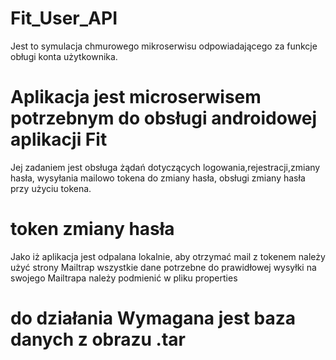 # Fit_User_API
Jest to symulacja chmurowego mikroserwisu odpowiadającego za funkcje obługi konta użytkownika.

# Aplikacja jest microserwisem potrzebnym do obsługi androidowej aplikacji Fit
Jej zadaniem jest obsługa żądań dotyczących logowania,rejestracji,zmiany hasła, wysyłania mailowo tokena do zmiany hasła, obsługi zmiany hasła przy użyciu tokena.

# token zmiany hasła
Jako iż aplikacja jest odpalana lokalnie, aby otrzymać mail z tokenem należy użyć strony Mailtrap
wszystkie dane potrzebne do prawidłowej wysyłki na swojego Mailtrapa należy podmienić w pliku properties

# do działania Wymagana jest baza danych z obrazu .tar
